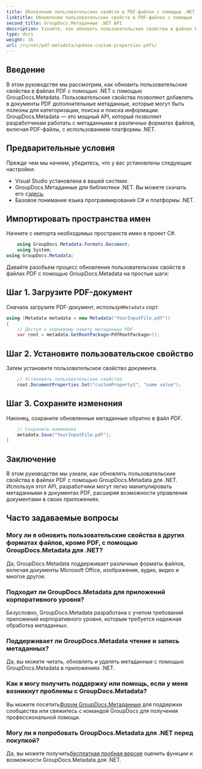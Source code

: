 ```yaml
---
title: Обновление пользовательских свойств в PDF-файлах с помощью .NET
linktitle: Обновление пользовательских свойств в PDF-файлах с помощью .NET
second_title: GroupDocs.Метаданные .NET API
description: Узнайте, как обновить пользовательские свойства в файлах PDF с помощью .NET с помощью GroupDocs.Metadata. Простые шаги для эффективного управления метаданными PDF.
type: docs
weight: 16
url: /ru/net/pdf-metadata/update-custom-properties-pdfs/
---
```

## Введение
В этом руководстве мы рассмотрим, как обновить пользовательские свойства в файлах PDF с помощью .NET с помощью GroupDocs.Metadata. Пользовательские свойства позволяют добавлять в документы PDF дополнительные метаданные, которые могут быть полезны для категоризации, поиска и поиска информации. GroupDocs.Metadata — это мощный API, который позволяет разработчикам работать с метаданными в различных форматах файлов, включая PDF-файлы, с использованием платформы .NET.
## Предварительные условия
Прежде чем мы начнем, убедитесь, что у вас установлены следующие настройки:
- Visual Studio установлена в вашей системе.
-  GroupDocs.Метаданные для библиотеки .NET. Вы можете скачать его с[здесь](https://releases.groupdocs.com/metadata/net/).
- Базовое понимание языка программирования C# и платформы .NET.

## Импортировать пространства имен
Начните с импорта необходимых пространств имен в проект C#.
```csharp
    using GroupDocs.Metadata.Formats.Document;
    using System;
using GroupDocs.Metadata;
```

Давайте разобьем процесс обновления пользовательских свойств в файлах PDF с помощью GroupDocs.Metadata на простые шаги:
## Шаг 1. Загрузите PDF-документ
 Сначала загрузите PDF-документ, используя`Metadata` сорт.
```csharp
using (Metadata metadata = new Metadata("YourInputFile.pdf"))
{
    // Доступ к корневому пакету метаданных PDF
    var root = metadata.GetRootPackage<PdfRootPackage>();
```
## Шаг 2. Установите пользовательское свойство
Затем установите пользовательское свойство документа.
```csharp
    // Установить пользовательское свойство
    root.DocumentProperties.Set("customProperty1", "some value");
```
## Шаг 3. Сохраните изменения
Наконец, сохраните обновленные метаданные обратно в файл PDF.
```csharp
    // Сохранить изменения
    metadata.Save("YourInputFile.pdf");
}
```

## Заключение
В этом руководстве мы узнали, как обновлять пользовательские свойства в файлах PDF с помощью GroupDocs.Metadata для .NET. Используя этот API, разработчики могут легко манипулировать метаданными в документах PDF, расширяя возможности управления документами в своих приложениях.

## Часто задаваемые вопросы
### Могу ли я обновить пользовательские свойства в других форматах файлов, кроме PDF, с помощью GroupDocs.Metadata для .NET?
Да, GroupDocs.Metadata поддерживает различные форматы файлов, включая документы Microsoft Office, изображения, аудио, видео и многое другое.
### Подходит ли GroupDocs.Metadata для приложений корпоративного уровня?
Безусловно, GroupDocs.Metadata разработана с учетом требований приложений корпоративного уровня, которым требуется надежная обработка метаданных.
### Поддерживает ли GroupDocs.Metadata чтение и запись метаданных?
Да, вы можете читать, обновлять и удалять метаданные с помощью GroupDocs.Metadata в приложениях .NET.
### Как я могу получить поддержку или помощь, если у меня возникнут проблемы с GroupDocs.Metadata?
 Вы можете посетить[Форум GroupDocs.Метаданные](https://forum.groupdocs.com/c/metadata/14) для поддержки сообщества или свяжитесь с командой GroupDocs для получения профессиональной помощи.
### Могу ли я попробовать GroupDocs.Metadata для .NET перед покупкой?
 Да, вы можете получить[бесплатная пробная версия](https://releases.groupdocs.com/) оценить функции и возможности GroupDocs.Metadata для .NET.